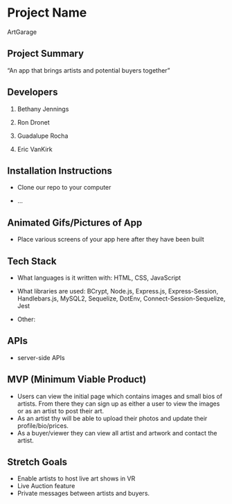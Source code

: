 # Project Name
ArtGarage 

## Project Summary

“An app that brings artists and potential buyers together”

## Developers

1. Bethany Jennings

2. Ron Dronet

3. Guadalupe Rocha

4. Eric VanKirk

## Installation Instructions

- Clone our repo to your computer

- ...


## Animated Gifs/Pictures of App

- Place various screens of your app here after they have been built

## Tech Stack

- What languages is it written with: HTML, CSS, JavaScript  

- What libraries are used: BCrypt, Node.js, Express.js, Express-Session, Handlebars.js, MySQL2, Sequelize, DotEnv, Connect-Session-Sequelize, Jest

- Other: 


## APIs

- server-side APIs

## MVP (Minimum Viable Product)

- Users can view the initial page which contains images and small bios of artists. From there they can sign up as either a user to view the images or as an artist to post their art.
- As an artist thy will be able to upload their photos and update their profile/bio/prices.
- As a buyer/viewer they can view all artist and artwork and contact the artist.


## Stretch Goals

- Enable artists to host live art shows in VR
- Live Auction feature
- Private messages between artists and buyers.
